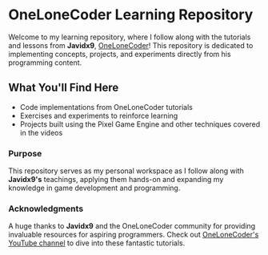# OneLoneCoder Learning Repository

Welcome to my learning repository, where I follow along with the tutorials and lessons from **Javidx9**, [OneLoneCoder](https://www.youtube.com/@javidx9)! This repository is dedicated to implementing concepts, projects, and experiments directly from his programming content.

## What You'll Find Here

- Code implementations from OneLoneCoder tutorials
- Exercises and experiments to reinforce learning
- Projects built using the Pixel Game Engine and other techniques covered in the videos

### **Purpose**
This repository serves as my personal workspace as I follow along with **Javidx9's** teachings, applying them hands-on and expanding my knowledge in game development and programming.

### **Acknowledgments**
A huge thanks to **Javidx9** and the OneLoneCoder community for providing invaluable resources for aspiring programmers. Check out [OneLoneCoder's YouTube channel]([https://www.youtube.com/c/OneLoneCoder](https://www.youtube.com/@javidx9)) to dive into these fantastic tutorials.
